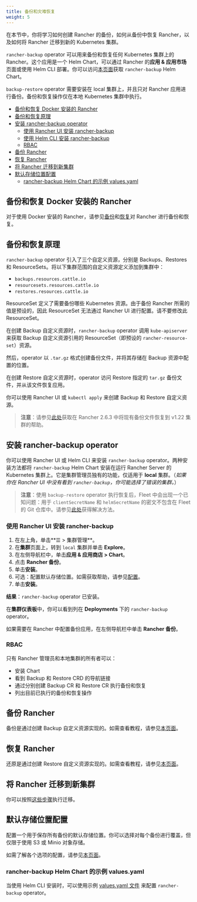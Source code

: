 ```yaml
---
title: 备份和灾难恢复
weight: 5
---
```


在本节中，你将学习如何创建 Rancher 的备份，如何从备份中恢复 Rancher，以及如何将 Rancher 迁移到新的 Kubernetes 集群。

`rancher-backup` operator 可以用来备份和恢复任何 Kubernetes 集群上的 Rancher。这个应用是一个 Helm Chart，可以通过 Rancher 的**应用 & 应用市场**页面或使用 Helm CLI 部署。你可以访问[本页面](https://github.com/rancher/charts/tree/release-v2.6/charts/rancher-backup)获取 `rancher-backup` Helm Chart。

`backup-restore` operator 需要安装在 local 集群上，并且只对 Rancher 应用进行备份。备份和恢复操作仅在本地 Kubernetes 集群中执行。

- [备份和恢复 Docker 安装的 Rancher](#backup-and-restore-for-rancher-installed-with-docker)
- [备份和恢复原理](#how-backups-and-restores-work)
- [安装 rancher-backup operator](#installing-the-rancher-backup-operator)
   - [使用 Rancher UI 安装 rancher-backup](#installing-rancher-backup-with-the-rancher-ui)
   - [使用 Helm CLI 安装 rancher-backup](#installing-rancher-backup-with-the-helm-cli)
   - [RBAC](#rbac)
- [备份 Rancher](#backing-up-rancher)
- [恢复 Rancher](#restoring-rancher)
- [将 Rancher 迁移到新集群](#migrating-rancher-to-a-new-cluster)
- [默认存储位置配置](#default-storage-location-configuration)
   - [rancher-backup Helm Chart 的示例 values.yaml](#example-values-yaml-for-the-rancher-backup-helm-chart)

## 备份和恢复 Docker 安装的 Rancher

对于使用 Docker 安装的 Rancher，请参见[备份](./docker-installs/docker-backups)和[恢复](./docker-installs/docker-restores)对 Rancher 进行备份和恢复。

## 备份和恢复原理

`rancher-backup` operator 引入了三个自定义资源，分别是 Backups、Restores 和 ResourceSets。将以下集群范围的自定义资源定义添加到集群中：

- `backups.resources.cattle.io`
- `resourcesets.resources.cattle.io`
- `restores.resources.cattle.io`

ResourceSet 定义了需要备份哪些 Kubernetes 资源。由于备份 Rancher 所需的值是预设的，因此 ResourceSet 无法通过 Rancher UI 进行配置。请不要修改此 ResourceSet。

在创建 Backup 自定义资源时，`rancher-backup` operator 调用 `kube-apiserver` 来获取 Backup 自定义资源引用的 ResourceSet（即预设的 `rancher-resource-set`）资源。

然后，operator 以 `.tar.gz` 格式创建备份文件，并将其存储在 Backup 资源中配置的位置。

在创建 Restore 自定义资源时，operator 访问 Restore 指定的 `tar.gz` 备份文件，并从该文件恢复应用。

你可以使用 Rancher UI 或 `kubectl apply` 来创建 Backup 和 Restore 自定义资源。

> **注意**：请参见[此处]({{<baseurl>}}/rancher/v2.6/en/backups/migrating-rancher/#2-restore-from-backup-using-a-restore-custom-resource)获取在 Rancher 2.6.3 中将现有备份文件恢复到 v1.22 集群的帮助。

## 安装 rancher-backup operator

你可以使用 Rancher UI 或 Helm CLI 来安装 `rancher-backup` operator。两种安装方法都将 `rancher-backup` Helm Chart 安装在运行 Rancher Server 的 Kubernetes 集群上。它是集群管理员独有的功能，仅适用于 **local** 集群。（*如果你在 Rancher UI 中没有看到 `rancher-backup`，你可能选择了错误的集群。*）

> **注意**：使用 `backup-restore` operator 执行恢复后，Fleet 中会出现一个已知问题：用于 `clientSecretName` 和 `helmSecretName` 的密文不包含在 Fleet 的 Git 仓库中。请参见[此处]({{<baseurl>}}rancher/v2.6/en/deploy-across-clusters/fleet/#troubleshooting)获得解决方法。

### 使用 Rancher UI 安装 rancher-backup

1. 在左上角，单击**☰ > 集群管理**。
1. 在**集群**页面上，转到 `local` 集群并单击 **Explore**。
1. 在左侧导航栏中，单击**应用 & 应用商店 > Chart**。
1. 点击 **Rancher 备份**。
1. 单击**安装**。
1. 可选：配置默认存储位置。如需获取帮助，请参见[配置](./configuration/storage-config)。
1. 单击**安装**。

**结果**：`rancher-backup` operator 已安装。

在**集群仪表板**中，你可以看到列在 **Deployments** 下的 `rancher-backup` operator。

如果需要在 Rancher 中配置备份应用，在左侧导航栏中单击 **Rancher 备份**。

### RBAC

只有 Rancher 管理员和本地集群的所有者可以：

* 安装 Chart
* 看到 Backup 和 Restore CRD 的导航链接
* 通过分别创建 Backup CR 和 Restore CR 执行备份和恢复
* 列出目前已执行的备份和恢复操作

## 备份 Rancher

备份是通过创建 Backup 自定义资源实现的。如需查看教程，请参见[本页面](./back-up-rancher)。

## 恢复 Rancher

还原是通过创建 Restore 自定义资源实现的。如需查看教程，请参见[本页面](./restoring-rancher)。

## 将 Rancher 迁移到新集群

你可以按照[这些步骤]({{<baseurl>}}/rancher/v2.6/en/backups/migrating-rancher)执行迁移。

## 默认存储位置配置

配置一个用于保存所有备份的默认存储位置。你可以选择对每个备份进行覆盖，但仅限于使用 S3 或 Minio 对象存储。

如需了解各个选项的配置，请参见[本页面](./configuration/storage-config)。

### rancher-backup Helm Chart 的示例 values.yaml

当使用 Helm CLI 安装时，可以使用示例 [values.yaml 文件](./configuration/storage-config/#example-values-yaml-for-the-rancher-backup-helm-chart) 来配置 `rancher-backup` operator。
